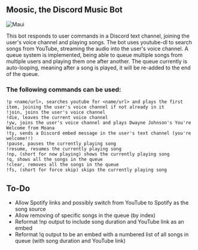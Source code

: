 ## Moosic, the Discord Music Bot
![Maui](https://imgur.com/a/aOweFas)

This bot responds to user commands in a Discord text channel, joining the user's voice channel and playing songs. 
The bot uses youtube-dl to search songs from YouTube, streaming the audio into the user's voice channel.
A queue system is implemented, being able to queue multiple songs from multiple users and playing them one after another. 
The queue currently is auto-looping, meaning after a song is played, it will be re-added to the end of the queue.

### The following commands can be used:
```
!p <name/url>, searches youtube for <name/url> and plays the first item, joining the user's voice channel if not already in it
!join, joins the user's voice channel
!die, leaves the current voice channel
!yw, joins the user's voice channel and plays Dwayne Johnson's You're Welcome from Moana
!ty, sends a Discord embed message in the user's text channel (you're welcome!!)
!pause, pauses the currently playing song
!resume, resumes the currently playing song
!np, (short for now playing) shows the currently playing song
!q, shows all the songs in the queue
!clear, removes all the songs in the queue
!fs, (short for force skip) skips the currently playing song
```

## To-Do
 - Allow Spotify links and possibly switch from YouTube to Spotify as the song source
 - Allow removing of specific songs in the queue (by index)
 - Reformat !np output to include song duration and YouTube link as an embed
 - Reformat !q output to be an embed with a numbered list of all songs in queue (with song duration and YouTube link)
